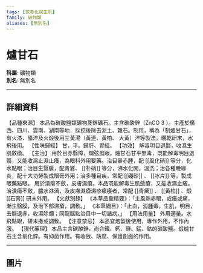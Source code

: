 ```yaml
---
tags: [拔毒化腐生肌]
family: 礦物類
aliases: [無別名]
---
```


# 爐甘石

**科屬**: 礦物類  
**別名**: 無別名  

---

## 詳細資料
【品種來源】
本品為碳酸鹽類礦物菱鋅礦石。主含碳酸鋅（ZnCO
3
）。主產於廣西、四川、雲南、湖南等地．採挖後除去泥土、雜石。制用，稱為「制爐甘石」，有火漆、醋淬及火煅後用三黃湯（黃連、黃柏、 大黃）淬等製法。曬乾研末，水飛後用。
【性味歸經】
甘，平。歸肝、胃經。
【功效】
解毒明目退翳，收濕生肌斂瘡。
【主治】
用於目赤翳障，爛弦風眼。爐甘石甘平無毒，既能解毒明目退翳，又能收濕止淚止癢，為眼科外用要藥。治目暴赤腫，配 [[風化硝]] 等分，化水點眼；治目生翳膜，配青礬、 [[朴硝]] 等分，沸水化開，溫洗；治各種瞼緣炎，配十大功勞製成眼膏外用；治多種目疾，常配 [[硼砂]] 、 [[冰片]] 等，製成眼藥點眼。
用於潰瘍不斂，皮膚濕瘡。本品既能解毒生肌斂瘡，又能收濕止癢。治潰瘍不斂，膿水淋漓，及皮膚濕瘡濕疹瘙癢者，常配 [[青黛]] 、 [[黃柏]] 、煅 [[石膏]] 研末外用。
【文獻別錄】
《本草品彙精要》：「主風熱赤眼，或癢或痛，漸生翳膜，及治下部濕瘡，調敷。」
《本草綱目》：「止血，消腫毒，生肌，明目，去翳退赤，收濕除爛；同龍腦點治目中一切諸病。」
【用法用量】
外用適量。水飛點眼，研末撒或調敷。
【注意禁忌】
本品宜炮製後使用，專作外用，不作內服。
【現代藥理】
本品主含碳酸鋅，尚合鐵、鈣、鎂、錳、鈷的碳酸鹽。煅爐甘石主含氧化鋅。有抑菌作用。有收斂、防腐、保護創面的作用。

---

## 圖片
